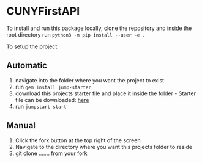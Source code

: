 # CUNYFirstAPI

To install and run this package locally, clone the repository and inside the root directory run `python3 -m pip install --user -e .`


To setup the project:

## Automatic

1. navigate into the folder where you want the project to exist
2. run `gem install jump-starter`
3. download this projects starter file and place it inside the folder - Starter file can be downloaded: [here](https://gist.github.com/Huddie/916ba13448fd9738d38ad61fc8c906b6/archive/595ba282f9e328aee742d0b612ea0b15f38683fd.zip)
4. run `jumpstart start`

## Manual

1. Click the fork button at the top right of the screen
2. Navigate to the directory where you want this projects folder to reside
3. git clone ....... from your fork

